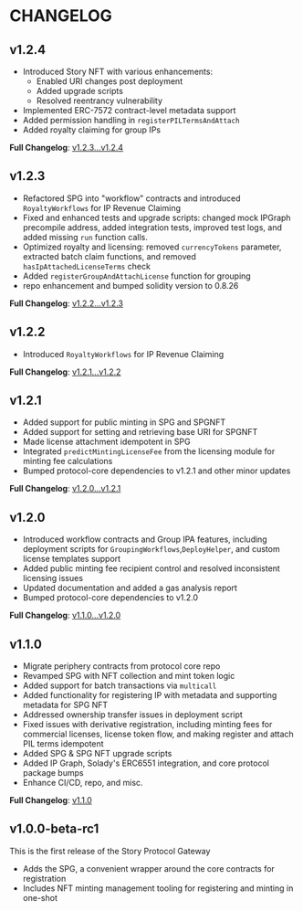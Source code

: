 # CHANGELOG

## v1.2.4

* Introduced Story NFT with various enhancements:
  * Enabled URI changes post deployment
  * Added upgrade scripts
  * Resolved reentrancy vulnerability
* Implemented ERC-7572 contract-level metadata support
* Added permission handling in `registerPILTermsAndAttach`
* Added royalty claiming for group IPs

**Full Changelog**: [v1.2.3...v1.2.4](https://github.com/storyprotocol/protocol-periphery-v1/compare/v1.2.3...v1.2.4)

## v1.2.3

* Refactored SPG into "workflow" contracts and introduced `RoyaltyWorkflows` for IP Revenue Claiming
* Fixed and enhanced tests and upgrade scripts: changed mock IPGraph precompile address, added integration tests, improved test logs, and added missing `run` function calls.
* Optimized royalty and licensing: removed `currencyTokens` parameter, extracted batch claim functions, and removed `hasIpAttachedLicenseTerms` check
* Added `registerGroupAndAttachLicense` function for grouping
* repo enhancement and bumped solidity version to 0.8.26

**Full Changelog**: [v1.2.2...v1.2.3](https://github.com/storyprotocol/protocol-periphery-v1/compare/v1.2.2...v1.2.3)

## v1.2.2

* Introduced `RoyaltyWorkflows` for IP Revenue Claiming

**Full Changelog**: [v1.2.1...v1.2.2](https://github.com/storyprotocol/protocol-periphery-v1/compare/v1.2.1...v1.2.2)

## v1.2.1

* Added support for public minting in SPG and SPGNFT
* Added support for setting and retrieving base URI for SPGNFT
* Made license attachment idempotent in SPG
* Integrated `predictMintingLicenseFee` from the licensing module for minting fee calculations
* Bumped protocol-core dependencies to v1.2.1 and other minor updates

**Full Changelog**: [v1.2.0...v1.2.1](https://github.com/storyprotocol/protocol-periphery-v1/compare/v1.2.0...v1.2.1)

## v1.2.0

- Introduced workflow contracts and Group IPA features, including deployment scripts for `GroupingWorkflows`,`DeployHelper`, and custom license templates support
- Added public minting fee recipient control and resolved inconsistent licensing issues
- Updated documentation and added a gas analysis report
- Bumped protocol-core dependencies to v1.2.0

**Full Changelog**: [v1.1.0...v1.2.0](<https://github.com/storyprotocol/protocol-periphery-v1/compare/v1.1.0...v1.2.0>)

## v1.1.0

- Migrate periphery contracts from protocol core repo
- Revamped SPG with NFT collection and mint token logic
- Added support for batch transactions via `multicall`
- Added functionality for registering IP with metadata and supporting metadata for SPG NFT
- Addressed ownership transfer issues in deployment script
- Fixed issues with derivative registration, including minting fees for commercial licenses, license token flow, and making register and attach PIL terms idempotent
- Added SPG & SPG NFT upgrade scripts
- Added IP Graph, Solady's ERC6551 integration, and core protocol package bumps
- Enhance CI/CD, repo, and misc.

**Full Changelog**: [v1.1.0](https://github.com/storyprotocol/protocol-periphery-v1/commits/v1.1.0)

## v1.0.0-beta-rc1

This is the first release of the Story Protocol Gateway

- Adds the SPG, a convenient wrapper around the core contracts for registration
- Includes NFT minting management tooling for registering and minting in one-shot

